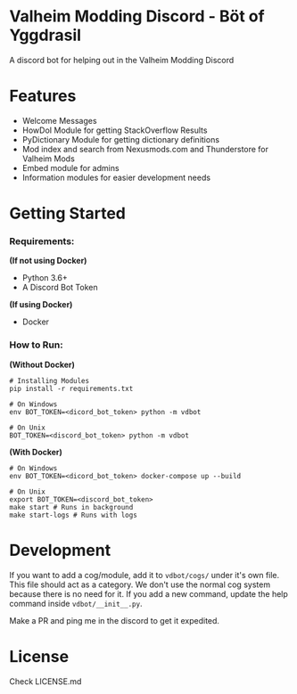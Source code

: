 # Valheim Modding Discord - Böt of Yggdrasil

 A discord bot for helping out in the Valheim Modding Discord

 # Features

 - Welcome Messages
 - HowDoI Module for getting StackOverflow Results
 - PyDictionary Module for getting dictionary definitions
 - Mod index and search from Nexusmods.com and Thunderstore for Valheim Mods
 - Embed module for admins
 - Information modules for easier development needs

 # Getting Started

 ### Requirements:

 **(If not using Docker)**
 - Python 3.6+
 - A Discord Bot Token

**(If using Docker)**
- Docker

### How to Run:

**(Without Docker)**
```
# Installing Modules
pip install -r requirements.txt

# On Windows
env BOT_TOKEN=<dicord_bot_token> python -m vdbot

# On Unix
BOT_TOKEN=<discord_bot_token> python -m vdbot
```

**(With Docker)**
```
# On Windows
env BOT_TOKEN=<dicord_bot_token> docker-compose up --build

# On Unix
export BOT_TOKEN=<discord_bot_token>
make start # Runs in background
make start-logs # Runs with logs
```

# Development

If you want to add a cog/module, add it to `vdbot/cogs/` under it's own file. This file should act as a category. We don't use the normal cog system because there is no need for it. If you add a new command, update the help command inside `vdbot/__init__.py`.

Make a PR and ping me in the discord to get it expedited.

# License

Check LICENSE.md